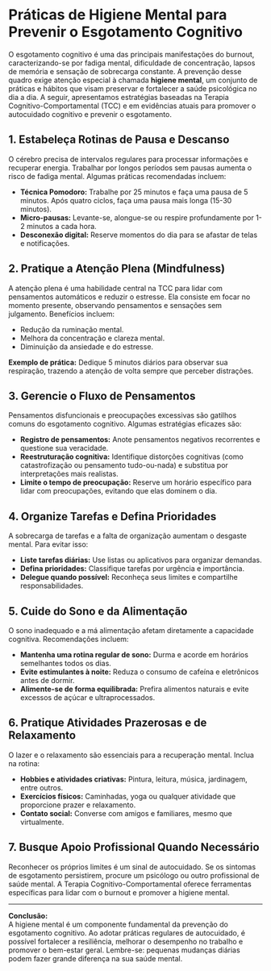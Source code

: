 # Práticas de Higiene Mental para Prevenir o Esgotamento Cognitivo

O esgotamento cognitivo é uma das principais manifestações do burnout, caracterizando-se por fadiga mental, dificuldade de concentração, lapsos de memória e sensação de sobrecarga constante. A prevenção desse quadro exige atenção especial à chamada **higiene mental**, um conjunto de práticas e hábitos que visam preservar e fortalecer a saúde psicológica no dia a dia. A seguir, apresentamos estratégias baseadas na Terapia Cognitivo-Comportamental (TCC) e em evidências atuais para promover o autocuidado cognitivo e prevenir o esgotamento.

## 1. Estabeleça Rotinas de Pausa e Descanso

O cérebro precisa de intervalos regulares para processar informações e recuperar energia. Trabalhar por longos períodos sem pausas aumenta o risco de fadiga mental. Algumas práticas recomendadas incluem:

- **Técnica Pomodoro:** Trabalhe por 25 minutos e faça uma pausa de 5 minutos. Após quatro ciclos, faça uma pausa mais longa (15-30 minutos).
- **Micro-pausas:** Levante-se, alongue-se ou respire profundamente por 1-2 minutos a cada hora.
- **Desconexão digital:** Reserve momentos do dia para se afastar de telas e notificações.

## 2. Pratique a Atenção Plena (Mindfulness)

A atenção plena é uma habilidade central na TCC para lidar com pensamentos automáticos e reduzir o estresse. Ela consiste em focar no momento presente, observando pensamentos e sensações sem julgamento. Benefícios incluem:

- Redução da ruminação mental.
- Melhora da concentração e clareza mental.
- Diminuição da ansiedade e do estresse.

**Exemplo de prática:** Dedique 5 minutos diários para observar sua respiração, trazendo a atenção de volta sempre que perceber distrações.

## 3. Gerencie o Fluxo de Pensamentos

Pensamentos disfuncionais e preocupações excessivas são gatilhos comuns do esgotamento cognitivo. Algumas estratégias eficazes são:

- **Registro de pensamentos:** Anote pensamentos negativos recorrentes e questione sua veracidade.
- **Reestruturação cognitiva:** Identifique distorções cognitivas (como catastrofização ou pensamento tudo-ou-nada) e substitua por interpretações mais realistas.
- **Limite o tempo de preocupação:** Reserve um horário específico para lidar com preocupações, evitando que elas dominem o dia.

## 4. Organize Tarefas e Defina Prioridades

A sobrecarga de tarefas e a falta de organização aumentam o desgaste mental. Para evitar isso:

- **Liste tarefas diárias:** Use listas ou aplicativos para organizar demandas.
- **Defina prioridades:** Classifique tarefas por urgência e importância.
- **Delegue quando possível:** Reconheça seus limites e compartilhe responsabilidades.

## 5. Cuide do Sono e da Alimentação

O sono inadequado e a má alimentação afetam diretamente a capacidade cognitiva. Recomendações incluem:

- **Mantenha uma rotina regular de sono:** Durma e acorde em horários semelhantes todos os dias.
- **Evite estimulantes à noite:** Reduza o consumo de cafeína e eletrônicos antes de dormir.
- **Alimente-se de forma equilibrada:** Prefira alimentos naturais e evite excessos de açúcar e ultraprocessados.

## 6. Pratique Atividades Prazerosas e de Relaxamento

O lazer e o relaxamento são essenciais para a recuperação mental. Inclua na rotina:

- **Hobbies e atividades criativas:** Pintura, leitura, música, jardinagem, entre outros.
- **Exercícios físicos:** Caminhadas, yoga ou qualquer atividade que proporcione prazer e relaxamento.
- **Contato social:** Converse com amigos e familiares, mesmo que virtualmente.

## 7. Busque Apoio Profissional Quando Necessário

Reconhecer os próprios limites é um sinal de autocuidado. Se os sintomas de esgotamento persistirem, procure um psicólogo ou outro profissional de saúde mental. A Terapia Cognitivo-Comportamental oferece ferramentas específicas para lidar com o burnout e promover a higiene mental.

---

**Conclusão:**  
A higiene mental é um componente fundamental da prevenção do esgotamento cognitivo. Ao adotar práticas regulares de autocuidado, é possível fortalecer a resiliência, melhorar o desempenho no trabalho e promover o bem-estar geral. Lembre-se: pequenas mudanças diárias podem fazer grande diferença na sua saúde mental.